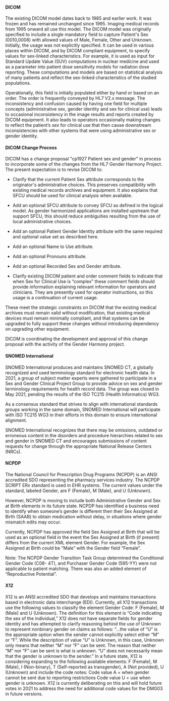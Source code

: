 #### DICOM

The existing DICOM model dates back to 1985 and earlier work. It was
frozen and has remained unchanged since 1995. Imaging medical records
from 1995 onward all use this model. The DICOM model was originally
specified to include a single mandatory field to capture Patient's Sex
(0010,0008) with allowed values of Male, Female, Other and
Unknown. Initially, the usage was not explicitly specified. It can be
used in various places within DICOM, and by DICOM compliant equipment,
to specify values for sex-linked characteristics. For example, it is
used as input for Standard Update Value (SUV) computations in nuclear
medicine and used as a parameter into patient dose sensitivity models
for radiation dose reporting. These computations and models are based
on statistical analysis of many patients and reflect the sex-linked
characteristics of the studied populations.

Operationally, this field is initially populated either by hand or
based on an order. The order is frequently conveyed by HL7 V2.x
message. The inconsistency and confusion caused by having one field
for multiple concepts (administrative sex, gender identity and sex for
clinical use) leads to occasional inconsistency in the image results
and reports created by DICOM equipment. It also leads to operators
occasionally making changes to reflect the patient’s sex for clinical
use that then cause downstream inconsistencies with other systems that
were using administrative sex or gender identity.

#### DICOM Change Process

DICOM has a change proposal "cp1927 Patient sex and gender" in process
to incorporate some of the changes from the HL7 Gender Harmony
Project. The present expectation is to revise DICOM to:

- Clarify that the current Patient Sex attribute corresponds to the
originator's administrative choices.  This preserves compatibility
with existing medical records archives and equipment. It also explains
that SFCU should be used for clinical analysis when available.

- Add an optional SFCU attribute to convey SFCU as defined in the
logical model. As gender harmonized applications are installed
upstream that support SFCU, this should reduce ambiguities resulting
from the use of local administrative choices.

- Add an optional Patient Gender Identity attribute with the same
required and optional value set as described here. 

- Add an optional Name to Use attribute.

- Add an optional Pronouns attribute.

- Add an optional Recorded Sex and Gender attribute.

- Clarify existing DICOM patient and order comment fields to indicate
that when Sex for Clinical Use is “complex” these comment fields
should provide information explaining relevant information for
operators and clinicians. They are presently used for operator
instructions, so this usage is a continuation of current usage.

These meet the strategic constraints on DICOM that the existing
medical archives must remain valid without modification, that existing
medical devices must remain minimally compliant, and that systems can
be upgraded to fully support these changes without introducing
dependency on upgrading other equipment.

DICOM is coordinating the development and approval of this change
proposal with the activity of the Gender Harmony project. 


#### SNOMED International
SNOMED International produces and maintains SNOMED CT, a globally recognized and used terminology standard for electronic health data. In 2021, a group of subject matter experts were gathered to participate in a Sex and Gender Clinical Project Group to provide advice on sex and gender terminology requirements for health record data. The group was closed in May 2021, pending the results of the ISO TC215 (Health Informatics) WG3. 

As a consensus standard that strives to align with international standards groups working in the same domain, SNOMED International will participate with ISO TC215 WG3 in their efforts in this domain to ensure international alignment. 

SNOMED International recognizes that there may be omissions, outdated or erroneous content in the disorders and procedure hierarchies related to sex and gender in SNOMED CT and encourages submissions of content requests for change through the appropriate National Release Centers (NRCs). 


#### NCPDP
The National Council for Prescription Drug Programs (NCPDP) is an ANSI accredited SDO representing the pharmacy services industry. The NCPDP SCRIPT ERx standard is used in EHR systems. The current values under the standard, labeled Gender, are F (Female), M (Male), and U (Unknown).

However, NCPDP is moving to include both Administrative Gender and Sex at Birth elements in its future state. NCPDP has identified a business need to identify when someone’s gender is different then their Sex Assigned at Birth (SAAB) to obtain medication without delay, in situations where gender mismatch edits may occur.

Currently, NCPDP has approved the field Sex Assigned at Birth that will be used as an optional field in the event the Sex Assigned at Birth (if present) differs from the current XML element Gender. For example, the Sex Assigned at Birth could be “Male” with the Gender field “Female”.

Note: The NCPDP Gender Transition Task Group determined the Conditional Gender Code (C08- 4T), and Purchaser Gender Code (595-YY) were not applicable to patient matching. There was also an added element of “Reproductive Potential”.

#### X12
X12 is an ANSI accredited SDO that develops and maintains transactions based in electronic data interchange (EDI). Currently, all X12 transactions use the following values to classify the element Gender Code: F (Female), M (Male) and U (Unknown). The definition for this element is “Code indicating the sex of the individual,” X12 does not have separate fields for gender identity and has attempted to clarify reasoning behind the use of Unknown to represent nonbinary gender on claims as follows:
    “...the value of “U” is the appropriate option when the sender cannot explicitly select either “M” or “F”. While the description of value “U” is Unknown, in this case, Unknown only means that neither “M” nor “F” can be sent. The reason that neither “M” nor “F” can be sent is what is unknown. “U” does not necessarily mean that the gender is unknown to the sender.”
In a future state, X12 is considering expanding to the following available elements: F (Female), M (Male), I (Non-binary), T (Self-reported as transgender), A (Not provided), U (Unknown) and include the code notes:
    Code value A = when gender cannot be sent due to reporting restrictions
    Code value U = use when gender is unknown.
X12 is currently deliberating on this and will hold future votes in 2021 to address the need for additional code values for the DMG03 in future versions.